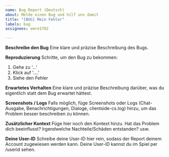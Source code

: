 ```yaml
---
name: Bug Report (Deutsch)
about: Melde einen Bug und hilf uns damit
title: "[BUG] Mein Fehler"
labels: bug
assignees: emre1702

---
```


**Beschreibe den Bug**
Eine klare und präzise Beschreibung des Bugs.

**Reproduzierung**
Schritte, um den Bug zu bekommen:
1. Gehe zu '...'
2. Klick auf '....'
3. Siehe den Fehler

**Erwartetes Verhalten**
Eine klare und präzise Beschreibung darüber, was du eigentlich statt dem Bug erwartet hättest.

**Screenshots / Logs**
Falls möglich, füge Screenshots oder Logs (Chat-Ausgabe, Benachrichtigungen, Dialoge, clientside-cs.log) hinzu, um das Problem besser beschreiben zu können.

**Zusätzlicher Kontext**
Füge hier noch den Kontext hinzu. 
Hat das Problem dich beeinflusst? Irgendwelche Nachteile/Schäden entstanden? usw.

**Deine User-ID**
Schreibe deine User-ID hier rein, sodass der Report deinem Account zugewiesen werden kann.
Deine User-ID kannst du im Spiel per /userid sehen.
